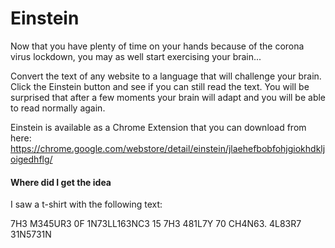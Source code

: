 # Einstein
Now that you have plenty of time on your hands because of the corona virus lockdown, you may as well start exercising your brain...

Convert the text of any website to a language that will challenge your brain. Click the Einstein button and see if you can still read the text. You will be surprised that after a few moments your brain will adapt and you will be able to read normally again.

Einstein is available as a Chrome Extension that you can download from here:
https://chrome.google.com/webstore/detail/einstein/jlaehefbobfohjgiokhdkljoigedhflg/

#### Where did I get the idea
I saw a t-shirt with the following text:

7H3 M345UR3 0F 1N73LL163NC3 15 7H3 481L7Y 70 CH4N63.
4L83R7 31N5731N